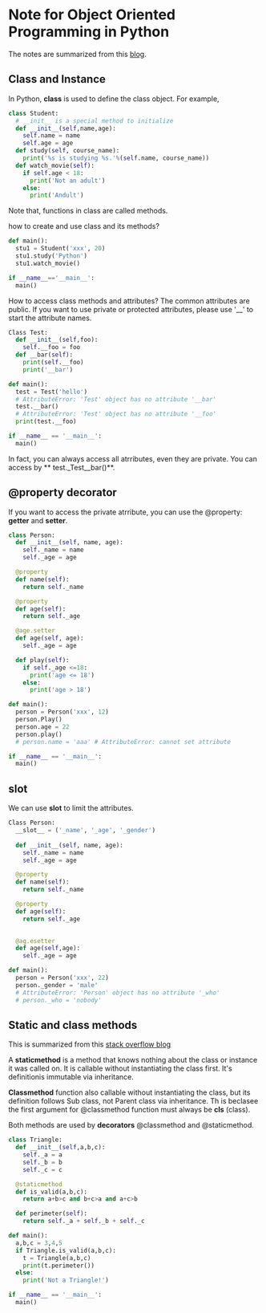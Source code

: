 # Note for Object Oriented Programming in Python
The notes are summarized from this [blog](https://github.com/HJSang/Python-100-Days/blob/master/Day01-15/09.%E9%9D%A2%E5%90%91%E5%AF%B9%E8%B1%A1%E8%BF%9B%E9%98%B6.md).

## Class and Instance

In Python, **class** is used to define the class object. For example,
```python
class Student:
  # __init__ is a special method to initialize
  def __init__(self,name,age):
    self.name = name
    self.age = age
  def study(self, course_name):
    print('%s is studying %s.'%(self.name, course_name))
  def watch_movie(self):
    if self.age < 18:
      print('Not an adult')
    else:
      print('Andult')
```
Note that, functions in class are called methods.

how to create and use class and its methods?

```python
def main():
  stu1 = Student('xxx', 20)
  stu1.study('Python')
  stu1.watch_movie()

if __name__=='__main__':
  main()
```

How to access class methods and attributes? The common attributes are public. If you want to use private or protected attributes, please use '__' to start the attribute names.

```python
Class Test:
  def __init__(self,foo):
    self.__foo = foo
  def __bar(self):
    print(self.__foo)
    print('__bar')

def main():
  test = Test('hello')
  # AttributeError: 'Test' object has no attribute '__bar'
  test.__bar()
  # AttributeError: 'Test' object has no attribute '__foo'
  print(test.__foo)

if __name__ == '__main__':
  main()
```
In fact, you can always access all atrributes, even they are private. You can access by ** test._Test__bar()**.


## @property decorator
If you want to access the private atrribute, you can use the @property: **getter** and **setter**.

```python
class Person:
  def __init__(self, name, age):
    self._name = name
    self._age = age

  @property
  def name(self):
    return self._name

  @property
  def age(self):
    return self._age

  @age.setter
  def age(self, age):
    self._age = age

  def play(self):
    if self._age <=18:
      print('age <= 18')
    else:
      print('age > 18')

def main():
  person = Person('xxx', 12)
  person.Play()
  person.age = 22
  person.play()
  # person.name = 'aaa' # AttributeError: cannot set attribute

if __name__ == '__main__':
  main()
```

## __slot__
We can use **__slot__** to limit the attributes. 
```python
Class Person:
  __slot__ = ('_name', '_age', '_gender')
  
  def __init__(self, name, age):
    self._name = name
    self._age = age

  @property
  def name(self):
    return self._name

  @property
  def age(self):
    return self._age

  
  @ag.esetter
  def age(self,age):
    self._age = age

def main():
  person = Person('xxx', 22)
  person._gender = 'male'
  # AttributeError: 'Person' object has no attribute '_who'
  # person._who = 'nobody'
```


## Static and class methods
This is summarized from this [stack overflow blog](https://stackoverflow.com/questions/136097/difference-between-staticmethod-and-classmethod#:~:text=%40staticmethod%20function%20is%20nothing%20more,a%20bound%2Dmethod%20for%20object.)

A **staticmethod** is a method that knows nothing about the class or instance it was called on. It is callable without instantiating the class first. It's definitionis immutable via inheritance.

**Classmethod** function also callable without instantiating the class, but its definition follows Sub class, not Parent class via inheritance. Th is beclasee the first argument for @classmethod function must always be **cls** (class).

Both methods are used by **decorators** @classmethod and @staticmethod.

```python
class Triangle:
  def __init__(self,a,b,c):
    self._a = a
    self._b = b
    self._c = c

  @staticmethod
  def is_valid(a,b,c):
    return a+b>c and b+c>a and a+c>b

  def perimeter(self):
    return self._a + self._b + self._c

def main():
  a,b,c = 3,4,5
  if Triangle.is_valid(a,b,c):
    t = Triangle(a,b,c)
    print(t.perimeter())
  else:
    print('Not a Triangle!')

if __name__ == '__main__':
  main()
``` 

       

